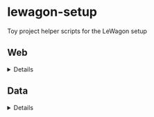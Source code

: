 # lewagon-setup
Toy project helper scripts for the LeWagon setup


## Web

<details>

    curl -s https://raw.githubusercontent.com/ElvisDot/lewagon-setup/master/doc.sh | bash -s -- --course web

If it says ``curl: command not found`` try this

    wget -q -O - https://raw.githubusercontent.com/ElvisDot/lewagon-setup/master/doc.sh | bash -s -- --course web

</details>

## Data

<details>

    curl -s https://raw.githubusercontent.com/ElvisDot/lewagon-setup/master/doc.sh | bash -s -- --course data

If it says ``curl: command not found`` try this

    wget -q -O - https://raw.githubusercontent.com/ElvisDot/lewagon-setup/master/doc.sh | bash -s -- --course data

</details>
